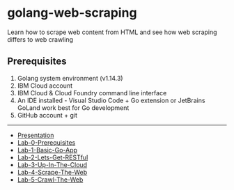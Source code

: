 # golang-web-scraping
Learn how to scrape web content from HTML and see how web scraping differs to web crawling

## Prerequisites

1. Golang system environment (v1.14.3)
2. IBM Cloud account
3. IBM Cloud & Cloud Foundry command line interface
4. An IDE installed - Visual Studio Code + Go extension or JetBrains GoLand work best for Go development
5. GitHub account + git

---

- [Presentation]
- [Lab-0-Prerequisites]
- [Lab-1-Basic-Go-App]
- [Lab-2-Lets-Get-RESTful]
- [Lab-3-Up-In-The-Cloud]
- [Lab-4-Scrape-The-Web]
- [Lab-5-Crawl-The-Web]

[Presentation]: ./Presentation/Intro_to_Golang.pdf
[Lab-0-Prerequisites]: ./Labs/lab-0.md
[Lab-1-Basic-Go-App]: ./Labs/lab-1.md
[Lab-2-Lets-Get-RESTful]: ./Labs/lab-2.md
[Lab-3-Up-In-The-Cloud]: ./Labs/lab-3.md
[Lab-4-Scrape-The-Web]: ./Labs/lab-4.md
[Lab-5-Crawl-The-Web]: ./Labs/lab-5.md
[Lab-6-Conclusion]: ./Labs/lab-6.md
